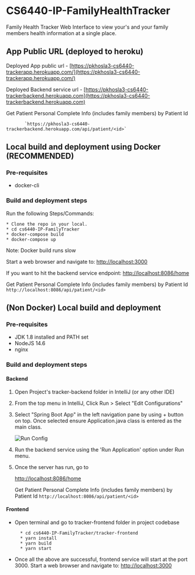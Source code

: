 # CS6440-IP-FamilyHealthTracker

Family Health Tracker Web Interface to view your's and your family members health information at a single place.

## App Public URL (deployed to heroku)
Deployed App public url - 
[https://pkhosla3-cs6440-trackerapp.herokuapp.com/](https://pkhosla3-cs6440-trackerapp.herokuapp.com/)

Deployed Backend service url -
[https://pkhosla3-cs6440-trackerbackend.herokuapp.com](https://pkhosla3-cs6440-trackerbackend.herokuapp.com) 
 
 Get Patient Personal Complete Info (includes family members) by Patient Id
 
           `https://pkhosla3-cs6440-trackerbackend.herokuapp.com/api/patient/<id>`
## Local build and deployment using Docker (RECOMMENDED)

### Pre-requisites
* docker-cli

### Build and deployment steps

Run the following Steps/Commands:
    
    * Clone the repo in your local.
    * cd cs6440-IP-FamilyTracker 
    * docker-compose build
    * docker-compose up
  Note: Docker build runs slow

  Start a web browser and navigate to: 
  [http://localhost:3000](http://localhost:3000)
  
  If you want to hit the backend service endpoint:
  [http://localhost:8086/home](http://localhost:8086/home)
  
  Get Patient Personal Complete Info (includes family members) by Patient Id
          `http://localhost:8086/api/patient/<id>`

## (Non Docker) Local build and deployment

### Pre-requisites
* JDK 1.8 installed and PATH set
* NodeJS 14.6
* nginx

### Build and deployment steps

#### Backend

1. Open Project's tracker-backend folder in IntelliJ (or any other IDE)

2. From the top menu in IntelliJ, Click Run > Select "Edit Configurations"

3. Select "Spring Boot App" in the left navigation pane by using + button on top. Once selected ensure Application.java class is entered as the main class.
        
    ![Run Config](https://github.gatech.edu/pkhosla3/CS6440-IP-FamilyHealthTracker/blob/master/docs/run-config.png)

4. Run the backend service using the 'Run Application' option under Run menu.

5. Once the server has run, go to
        
    [http://localhost:8086/home](http://localhost:8086/home)
    
    Get Patient Personal Complete Info (includes family members) by Patient Id
        `http://localhost:8086/api/patient/<id>`

#### Frontend

   * Open terminal and go to tracker-frontend folder in project codebase
   
   
           * cd cs6440-IP-FamilyTracker/tracker-frontend 
           * yarn install
           * yarn build
           * yarn start
    
   * Once all the above are successful, frontend service will start at the port 3000.
    Start a web browser and navigate to: 
    [http://localhost:3000](http://localhost:3000)

 
  
    
    
